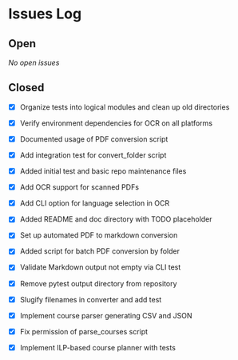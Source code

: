 # Issues Log

## Open

_No open issues_

## Closed
- [x] Organize tests into logical modules and clean up old directories
- [x] Verify environment dependencies for OCR on all platforms
- [x] Documented usage of PDF conversion script
- [x] Add integration test for convert_folder script
- [x] Added initial test and basic repo maintenance files
- [x] Add OCR support for scanned PDFs
- [x] Add CLI option for language selection in OCR

- [x] Added README and doc directory with TODO placeholder
- [x] Set up automated PDF to markdown conversion
- [x] Added script for batch PDF conversion by folder
- [x] Validate Markdown output not empty via CLI test
- [x] Remove pytest output directory from repository
- [x] Slugify filenames in converter and add test
- [x] Implement course parser generating CSV and JSON
- [x] Fix permission of parse_courses script
- [x] Implement ILP-based course planner with tests
